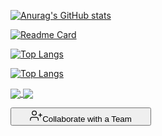 [![Anurag's GitHub stats](https://github-readme-stats.vercel.app/api?username=KiisterPlaster&show_icons=true&theme=codeSTACKr&count_private=true&hide=)](https://github.com/KiisterPlaster/github-readme-stats)

[![Readme Card](https://github-readme-stats.vercel.app/api/pin/?username=KiisterPlaster&repo=github-readme-stats)](https://github.com/anuraghazra/github-readme-stats)

[![Top Langs](https://github-readme-stats.vercel.app/api/top-langs/?username=anuraghazra)](https://github.com/anuraghazra/github-readme-stats)

[![Top Langs](https://github-readme-stats.vercel.app/api/top-langs/?username=anuraghazra)](https://github.com/anuraghazra/github-readme-stats)

<a href="https://github.com/anuraghazra/github-readme-stats">
  <img align="center" src="https://github-readme-stats.vercel.app/api/pin/?username=anuraghazra&repo=github-readme-stats" />
</a>
<a href="https://github.com/anuraghazra/convoychat">
  <img align="center" src="https://github-readme-stats.vercel.app/api/pin/?username=anuraghazra&repo=convoychat" />
</a>


<button type="submit" data-testid="new/collaborate-with-team" class="button_base__AOyi_ reset_reset__90FTf button_button__dmey4 reset_reset__90FTf collaboration-button_button__yi5k_ button_secondary__ZQVAM button_invert__ESQI6" data-geist-button="" data-version="v1" style="min-width: 225px; max-width: 225px;"><span class="button_content__9hWh7"><span class="collaboration-button_highlightBackground__RRN1f"></span><span class="collaboration-button_buttonText__dXPo2"><svg data-testid="geist-icon" fill="none" height="20" shape-rendering="geometricPrecision" stroke="currentColor" stroke-linecap="round" stroke-linejoin="round" stroke-width="1.5" viewBox="0 0 24 24" width="20" style="color: currentcolor;"><path d="M16 21v-2a4 4 0 00-4-4H5a4 4 0 00-4 4v2"></path><circle cx="8.5" cy="7" r="4"></circle><path d="M20 8v6"></path><path d="M23 11h-6"></path></svg>Collaborate with a Team</span></span></button>
